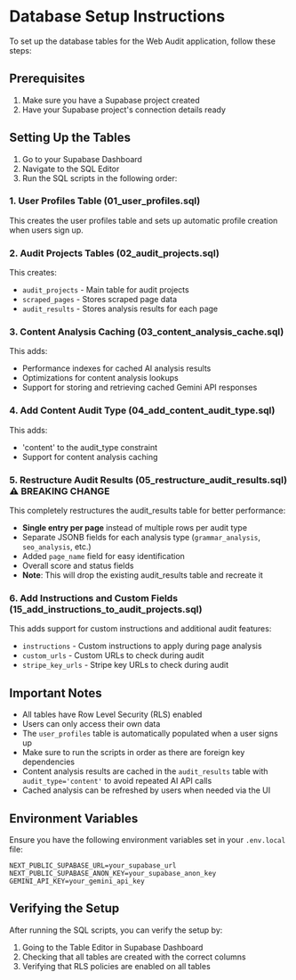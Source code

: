 # Database Setup Instructions

To set up the database tables for the Web Audit application, follow these steps:

## Prerequisites

1. Make sure you have a Supabase project created
2. Have your Supabase project's connection details ready

## Setting Up the Tables

1. Go to your Supabase Dashboard
2. Navigate to the SQL Editor
3. Run the SQL scripts in the following order:

### 1. User Profiles Table (01_user_profiles.sql)
This creates the user profiles table and sets up automatic profile creation when users sign up.

### 2. Audit Projects Tables (02_audit_projects.sql)
This creates:
- `audit_projects` - Main table for audit projects
- `scraped_pages` - Stores scraped page data
- `audit_results` - Stores analysis results for each page

### 3. Content Analysis Caching (03_content_analysis_cache.sql)
This adds:
- Performance indexes for cached AI analysis results
- Optimizations for content analysis lookups
- Support for storing and retrieving cached Gemini API responses

### 4. Add Content Audit Type (04_add_content_audit_type.sql)
This adds:
- 'content' to the audit_type constraint
- Support for content analysis caching

### 5. Restructure Audit Results (05_restructure_audit_results.sql) ⚠️ **BREAKING CHANGE**
This completely restructures the audit_results table for better performance:
- **Single entry per page** instead of multiple rows per audit type
- Separate JSONB fields for each analysis type (`grammar_analysis`, `seo_analysis`, etc.)
- Added `page_name` field for easy identification
- Overall score and status fields
- **Note**: This will drop the existing audit_results table and recreate it

### 6. Add Instructions and Custom Fields (15_add_instructions_to_audit_projects.sql)
This adds support for custom instructions and additional audit features:
- `instructions` - Custom instructions to apply during page analysis
- `custom_urls` - Custom URLs to check during audit
- `stripe_key_urls` - Stripe key URLs to check during audit

## Important Notes

- All tables have Row Level Security (RLS) enabled
- Users can only access their own data
- The `user_profiles` table is automatically populated when a user signs up
- Make sure to run the scripts in order as there are foreign key dependencies
- Content analysis results are cached in the `audit_results` table with `audit_type='content'` to avoid repeated AI API calls
- Cached analysis can be refreshed by users when needed via the UI

## Environment Variables

Ensure you have the following environment variables set in your `.env.local` file:

```
NEXT_PUBLIC_SUPABASE_URL=your_supabase_url
NEXT_PUBLIC_SUPABASE_ANON_KEY=your_supabase_anon_key
GEMINI_API_KEY=your_gemini_api_key
```

## Verifying the Setup

After running the SQL scripts, you can verify the setup by:

1. Going to the Table Editor in Supabase Dashboard
2. Checking that all tables are created with the correct columns
3. Verifying that RLS policies are enabled on all tables 